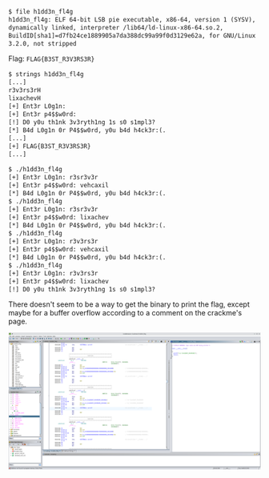 ```
$ file h1dd3n_fl4g
h1dd3n_fl4g: ELF 64-bit LSB pie executable, x86-64, version 1 (SYSV), dynamically linked, interpreter /lib64/ld-linux-x86-64.so.2, BuildID[sha1]=d7fb24ce1889905a7da388dc99a99f0d3129e62a, for GNU/Linux 3.2.0, not stripped
```

Flag: `FLAG{B3ST_R3V3RS3R}`

```
$ strings h1dd3n_fl4g
[...]
r3v3rs3rH
lixachevH
[+] Ent3r L0g1n: 
[+] Ent3r p4$$w0rd: 
[!] D0 y0u th1nk 3v3ryth1ng 1s s0 s1mpl3?
[*] B4d L0g1n 0r P4$$w0rd, y0u b4d h4ck3r:(.
[...]
[+] FLAG{B3ST_R3V3RS3R}
[...]
```

```
$ ./h1dd3n_fl4g 
[+] Ent3r L0g1n: r3sr3v3r         
[+] Ent3r p4$$w0rd: vehcaxil
[*] B4d L0g1n 0r P4$$w0rd, y0u b4d h4ck3r:(.
$ ./h1dd3n_fl4g 
[+] Ent3r L0g1n: r3sr3v3r
[+] Ent3r p4$$w0rd: lixachev
[*] B4d L0g1n 0r P4$$w0rd, y0u b4d h4ck3r:(.
$ ./h1dd3n_fl4g 
[+] Ent3r L0g1n: r3v3rs3r
[+] Ent3r p4$$w0rd: vehcaxil
[*] B4d L0g1n 0r P4$$w0rd, y0u b4d h4ck3r:(.
$ ./h1dd3n_fl4g 
[+] Ent3r L0g1n: r3v3rs3r
[+] Ent3r p4$$w0rd: lixachev
[!] D0 y0u th1nk 3v3ryth1ng 1s s0 s1mpl3?
```

There doesn't seem to be a way to get the binary to print the flag, except maybe for a buffer overflow according to a comment on the crackme's page.

![alt text](ghidra_flag.png)